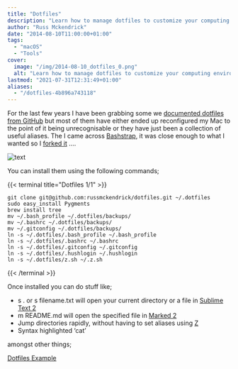 ```yaml
---
title: "Dotfiles"
description: "Learn how to manage dotfiles to customize your computing environment using with pre-built collections and forking Bashstrap."
author: "Russ Mckendrick"
date: "2014-08-10T11:00:00+01:00"
tags:
  - "macOS"
  - "Tools"
cover:
  image: "/img/2014-08-10_dotfiles_0.png"
  alt: "Learn how to manage dotfiles to customize your computing environment using with pre-built collections and forking Bashstrap."
lastmod: "2021-07-31T12:31:49+01:00"
aliases:
  - "/dotfiles-4b896a743118"
---
```


For the last few years I have been grabbing some we [documented dotfiles from GitHub](https://github.com/search?o=desc&q=dotfiles&ref=cmdform&s=stars&type=Repositories) but most of them have either ended up reconfigured my Mac to the point of it being unrecognisable or they have just been a collection of useful aliases. The I came across [Bashstrap](https://github.com/barryclark/bashstrap), it was close enough to what I wanted so I [forked it](https://github.com/russmckendrick/dotfiles) ….

![text](/img/2014-08-10_dotfiles_1.png)

You can install them using the following commands;

{{< terminal title="Dotfiles 1/1" >}}
```
git clone git@github.com:russmckendrick/dotfiles.git ~/.dotfiles
sudo easy_install Pygments
brew install tree
mv ~/.bash_profile ~/.dotfiles/backups/
mv ~/.bashrc ~/.dotfiles/backups/
mv ~/.gitconfig ~/.dotfiles/backups/
ln -s ~/.dotfiles/.bash_profile ~/.bash_profile
ln -s ~/.dotfiles/.bashrc ~/.bashrc
ln -s ~/.dotfiles/.gitconfig ~/.gitconfig
ln -s ~/.dotfiles/.hushlogin ~/.hushlogin
ln -s ~/.dotfiles/z.sh ~/.z.sh
```
{{< /terminal >}}

Once installed you can do stuff like;

- s . or s filename.txt will open your current directory or a file in [Sublime Text 2](http://www.sublimetext.com/2)
- m README.md will open the specified file in [Marked 2](http://marked2app.com/)
- Jump directories rapidly, without having to set aliases using [Z](https://github.com/rupa/z)
- Syntax highlighted ‘cat’

amongst other things;

[Dotfiles Example](https://asciinema.org/a/11378 "https://asciinema.org/a/11378")

